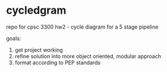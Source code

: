 # cycledgram
repo for cpsc 3300 hw2 - cycle diagram for a 5 stage pipeline

goals: 
1. get project working
2. refine solution into more object oriented, modular approach
3. format according to PEP standards

